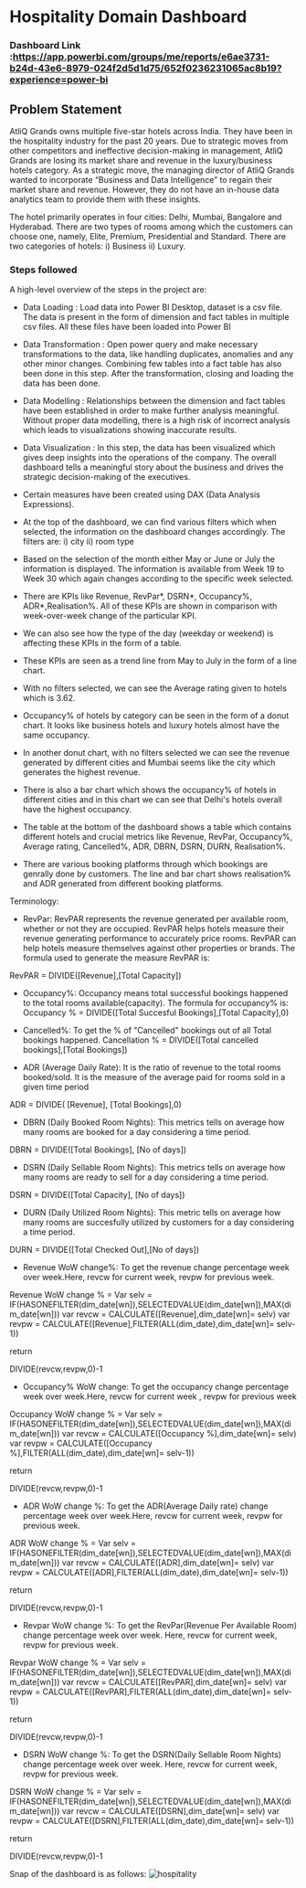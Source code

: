 # Hospitality Domain Dashboard

### Dashboard Link :https://app.powerbi.com/groups/me/reports/e6ae3731-b24d-43e6-8979-024f2d5d1d75/652f0236231065ac8b19?experience=power-bi
## Problem Statement

AtliQ Grands owns multiple five-star hotels across India. They have been in the hospitality industry for the past 20 years. Due to strategic moves from other competitors and ineffective decision-making in management, AtliQ Grands are losing its market share and revenue in the luxury/business hotels category. As a strategic move, the managing director of AtliQ Grands wanted to incorporate “Business and Data Intelligence” to regain their market share and revenue. However, they do not have an in-house data analytics team to provide them with these insights.

The hotel primarily operates in four cities: Delhi, Mumbai, Bangalore and Hyderabad. There are two types of rooms among which the customers can choose one, namely, Elite, Premium, Presidential and Standard. There are two categories of hotels: i) Business ii) Luxury.


### Steps followed 
A high-level overview of the steps in the project are:
- Data Loading : Load data into Power BI Desktop, dataset is a csv file. The data is present in the form of dimension and fact tables in multiple csv files. All these files have been loaded into Power BI
- Data Transformation : Open power query and make necessary transformations to the data, like handling duplicates, anomalies and any other minor changes. Combining few tables into a fact table has also been done in this step. After the transformation, closing and loading the data has been done.
- Data Modelling : Relationships between the dimension and fact tables have been established in order to make further analysis meaningful. Without proper data modelling, there is a high risk of incorrect analysis which leads to visualizations showing inaccurate results.
- Data Visualization : In this step, the data has been visualized which gives deep insights into the operations of the company. The overall dashboard tells a meaningful story about the business and drives the strategic decision-making of the executives.

- Certain measures have been created using DAX (Data Analysis Expressions). 


- At the top of the dashboard, we can find various filters which when selected, the information on the dashboard changes accordingly. The filters are: i) city ii) room type
- Based on the selection of the month either May or June or July the information is displayed. The information is available from Week 19 to Week 30 which again changes according to the specific week selected.
- There are KPIs like Revenue, RevPar*, DSRN*, Occupancy%, ADR*,Realisation%. All of these KPIs are shown in comparison with week-over-week change of the particular KPI.
- We can also see how the type of the day (weekday or weekend) is affecting these KPIs in the form of a table.
- These KPIs are seen as a trend line from May to July in the form of a line chart.
- With no filters selected, we can see the Average rating given to hotels which is 3.62.
- Occupancy% of hotels by category can be seen in the form of a donut chart. It looks like business hotels and luxury hotels almost have the same occupancy. 
- In another donut chart, with no filters selected we can see the revenue generated by different cities and Mumbai seems like the city which generates the highest revenue.
- There is also a bar chart which shows the occupancy% of hotels in different cities and in this chart we can see that Delhi's hotels overall have the highest occupancy.
- The table at the bottom of the dashboard shows a table which contains different hotels and crucial metrics like Revenue, RevPar, Occupancy%, Average rating, Cancelled%, ADR, DBRN, DSRN, DURN, Realisation%.
- There are various booking platforms  through which bookings are genrally done by customers. The line and bar chart shows realisation% and ADR generated from different booking platforms. 

Terminology:
- RevPar: RevPAR represents the revenue generated per available room, whether or not they are occupied. RevPAR helps hotels measure their revenue generating performance to accurately price rooms. RevPAR can help hotels measure themselves against other properties or brands.
The formula used to generate the measure RevPAR is:

RevPAR = DIVIDE([Revenue],[Total Capacity])

- Occupancy%: Occupancy means total successful bookings happened to the total rooms available(capacity). The formula for occupancy% is:
Occupancy % = DIVIDE([Total Succesful Bookings],[Total Capacity],0)

- Cancelled%: To get the % of "Cancelled" bookings out of all Total bookings happened.
Cancellation % = DIVIDE([Total cancelled bookings],[Total Bookings])

- ADR (Average  Daily Rate): It is the ratio of revenue to the total rooms booked/sold. It is the measure of the average paid for rooms sold in a given time period

ADR = DIVIDE( [Revenue], [Total Bookings],0)

- DBRN (Daily Booked Room Nights): This metrics tells on average how many rooms are booked for a day considering a time period.

DBRN = DIVIDE([Total Bookings], [No of days])

- DSRN (Daily Sellable Room Nights): This metrics tells on average how many rooms are ready to sell for a day considering a time period.

DSRN = DIVIDE([Total Capacity], [No of days])

- DURN (Daily Utilized Room Nights): This metric tells on average how many rooms are succesfully utilized by customers for a day considering a time period.

DURN = DIVIDE([Total Checked Out],[No of days])

- Revenue WoW change%: To get the revenue change percentage week over week.Here, revcw  for current week, revpw for previous week.

Revenue WoW change % = 
Var selv = IF(HASONEFILTER(dim_date[wn]),SELECTEDVALUE(dim_date[wn]),MAX(dim_date[wn]))
var revcw = CALCULATE([Revenue],dim_date[wn]= selv)
var revpw =  CALCULATE([Revenue],FILTER(ALL(dim_date),dim_date[wn]= selv-1))

return


DIVIDE(revcw,revpw,0)-1

- Occupancy% WoW change: To get the occupancy change percentage week over week.Here, revcw  for current week
, revpw for previous week

Occupancy WoW change % = 
Var selv = IF(HASONEFILTER(dim_date[wn]),SELECTEDVALUE(dim_date[wn]),MAX(dim_date[wn]))
var revcw = CALCULATE([Occupancy %],dim_date[wn]= selv)
var revpw =  CALCULATE([Occupancy %],FILTER(ALL(dim_date),dim_date[wn]= selv-1))

return


DIVIDE(revcw,revpw,0)-1

- ADR WoW change %: To get the ADR(Average Daily rate) change percentage week over week.Here, revcw  for current week, revpw for previous week.

ADR WoW change % = 
Var selv = IF(HASONEFILTER(dim_date[wn]),SELECTEDVALUE(dim_date[wn]),MAX(dim_date[wn]))
var revcw = CALCULATE([ADR],dim_date[wn]= selv)
var revpw =  CALCULATE([ADR],FILTER(ALL(dim_date),dim_date[wn]= selv-1))

return


DIVIDE(revcw,revpw,0)-1

- Revpar WoW change %: To get the RevPar(Revenue Per Available Room) change percentage week over week. Here, revcw  for current week, revpw for previous week.

Revpar WoW change % = 
Var selv = IF(HASONEFILTER(dim_date[wn]),SELECTEDVALUE(dim_date[wn]),MAX(dim_date[wn]))
var revcw = CALCULATE([RevPAR],dim_date[wn]= selv)
var revpw =  CALCULATE([RevPAR],FILTER(ALL(dim_date),dim_date[wn]= selv-1))

return


DIVIDE(revcw,revpw,0)-1

- DSRN WoW change %: To get the DSRN(Daily Sellable Room Nights) change percentage week over week. Here, revcw  for current week, revpw for previous week.

DSRN WoW change % = 
Var selv = IF(HASONEFILTER(dim_date[wn]),SELECTEDVALUE(dim_date[wn]),MAX(dim_date[wn]))
var revcw = CALCULATE([DSRN],dim_date[wn]= selv)
var revpw =  CALCULATE([DSRN],FILTER(ALL(dim_date),dim_date[wn]= selv-1))

return


DIVIDE(revcw,revpw,0)-1

Snap of the dashboard is as follows:
![hospitality](https://github.com/Kaivalya-tecg/Hospitality-industry-dashboard/assets/90671545/80843236-7000-4261-a9a2-7ca350e4247f)
